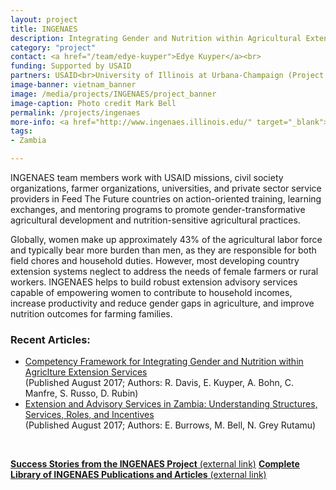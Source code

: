 ```yaml
---
layout: project
title: INGENAES
description: Integrating Gender and Nutrition within Agricultural Extension Services (INGENAES) is developing the capacity of agricultural extension in select low-income countries to provide gender-responsive, nutrition-sensitive services.
category: "project"
contact: <a href="/team/edye-kuyper">Edye Kuyper</a><br>
funding: Supported by USAID
partners: USAID<br>University of Illinois at Urbana-Champaign (Project Lead)<br>University of Florida<br>UC Davis<br>Cultural Practice, LLC
image-banner: vietnam_banner
image: /media/projects/INGENAES/project_banner
image-caption: Photo credit Mark Bell
permalink: /projects/ingenaes
more-info: <a href="http://www.ingenaes.illinois.edu/" target="_blank">http://www.ingenaes.illinois.edu/</a>
tags:
- Zambia

---
```

INGENAES team members work with USAID missions, civil society organizations, farmer organizations, universities, and private sector service providers in Feed The Future countries on action-oriented training, learning exchanges, and mentoring programs to promote gender-transformative agricultural development and nutrition-sensitive agricultural practices.

Globally, women make up approximately 43% of the agricultural labor force and typically bear more burden than men, as they are responsible for both field chores and household duties. However, most developing country extension systems neglect to address the needs of female farmers or rural workers. INGENAES helps to build robust extension advisory services capable of empowering women to contribute to household incomes, increase productivity and reduce gender gaps in agriculture, and improve nutrition outcomes for farming families.

### Recent Articles:

- <a href="/media/files/nutrition-gender/INGENAES_Nutrition_and_Gender_in_Extension_Competency_Framework_(2017_08).pdf">Competency Framework for Integrating Gender and Nutrition within Agriclture Extension Services</a><br>(Published August 2017; Authors: R. Davis, E. Kuyper, A. Bohn, C. Manfre, S. Russo, D. Rubin)
- <a href="http://ingenaes.illinois.edu/wp-content/uploads/ING-DP-2017_08-EAS-in-Zambia-Structures-Services-Roles-Incentives-Burrows-Bell-Grey-Rutamu.pdf">Extension and Advisory Services in Zambia: Understanding Structures, Services, Roles, and Incentives</a><br>(Published August 2017; Authors: E. Burrows, M. Bell, N. Grey Rutamu)<br>
<br>

<b><a href="http://ingenaes.illinois.edu/success-stories/">Success Stories from the INGENAES Project</b> (external link)</a>
<b><a href="http://ingenaes.illinois.edu/library/">Complete Library of INGENAES Publications and Articles</b> (external link)</a>

